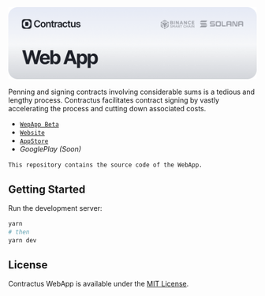 ![Banner](images/github.png)

Penning and signing contracts involving considerable sums is a tedious and lengthy process. Contractus facilitates contract signing by vastly accelerating the process and cutting down associated costs.

 - [`WepApp Beta`](http://beta.app.contractus.tech/)
 - [`Website`](http://contractus.tech/)
 - [`AppStore`](https://apps.apple.com/us/app/contractus-safe-deals/id6462698654)
 - *GooglePlay (Soon)*

`This repository contains the source code of the WebApp.`

## Getting Started

Run the development server:

```bash
yarn
# then
yarn dev
```

## License

Contractus WebApp is available under the [MIT License](LICENSE).

